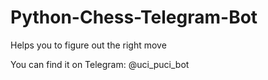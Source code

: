 # Python-Chess-Telegram-Bot
Helps you to figure out the right move

You can find it on Telegram: @uci_puci_bot
